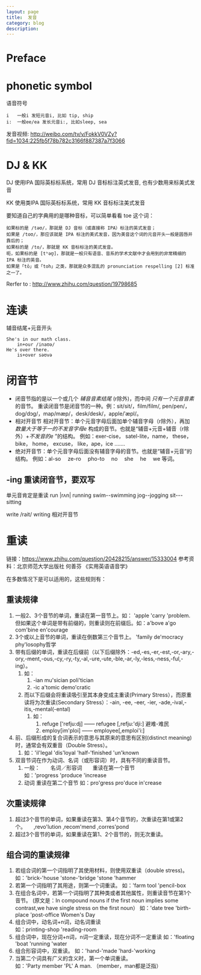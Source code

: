 ```yaml
---
layout: page
title:	发音
category: blog
description: 
---
```

# Preface

# phonetic symbol
语音符号

	i 	一般i 发短元音i, 比如 tip, ship
	i:	一般ee/ea 发长元音i:, 比如sleep, sea

发音视频: http://weibo.com/tv/v/FokkV0VZy?fid=1034:225fb5f78b782c3166f887387a7f3066

# DJ & KK
DJ 使用IPA 国际英标标系统，常用 DJ 音标标注英式发音, 也有少数用来标美式发音

KK 使用类IPA 国际英标标系统，常用 KK 音标标注美式发音

要知道自己的字典用的是哪种音标，可以简单看看 toe 这个词：

	如果标的是 /təʊ/，那就是 DJ 音标（或直接称 IPA）标注的英式发音；
	如果是 /toʊ/，那应该就是 IPA 标注的美式发音，因为美音这个词的元音开头一般是圆唇并靠后的；
	如果标的是 /to/，那就是 KK 音标标注的美式发音。
	呃，如果标的是 [tʰəʊ̯]，那就是一般只有语音、音系的学术文献中才会用到的非常精细的 IPA 标注的英音。
	如果是「tō」或「toh」之类，那就是众多混乱的 pronunciation respelling [2] 标准之一了。

Rerfer to : http://www.zhihu.com/question/19798685

# 连读
辅音结尾+元音开头

	She's in our math class.
		in+our /inaʊə/
	He's over there.
		is+over səʊvə

# 闭音节
- 闭音节指的是以一个或几个 *辅音音素结尾* (r除外)，而中间 *只有一个元音音素* 的音节。
    重读闭音节是闭音节的一种。例：sit/sit/，film/film/, pen/pen/，dog/dɔg/，map/mæp/，desk/desk/，apple/ˈæpl/。
- 相对开音节
相对开音节：单个元音字母后面加单个辅音字母（r除外），再加 *数量大于等于一的不发音字母e* 构成的音节。也就是“辅音+元音+辅音（r除外）+*不发音的e* ”的结构。
例如：exer-cise， satel-lite，name， these， bike， home， excuse， like，ape，ice .......
- 绝对开音节：单个元音字母后面没有辅音字母的音节。也就是“辅音+元音”的结构。
例如：al-so　 ze-ro　 pho-to　 no 　she 　he　 we 等词。

## -ing 重读闭音节，要双写
单元音肯定是重读
run |rʌn| running
swim--swimming
jog--jogging
sit---sitting

write /rait/ writing 相对开音节

# 重读
链接：https://www.zhihu.com/question/20428215/answer/15333004
参考资料：北京师范大学出版社  何善芬  《实用英语语音学》

在多数情况下是可以适用的，这些规则有：

## 重读规律
1. 一般2、3个音节的单词，重读在第一音节上。如： 'apple    'carry     'problem.　　
    但如果这个单词是带有前缀的，则重读则在前缀后。如：a'bove     a'go   com'bine   en'courage
2. 3个或以上音节的单词，重读在倒数第三个音节上。 'family    de'mocracy    phy'losophy哲学
3. 带有后缀的单词，重读在后缀前（以下后缀除外：-ed,-es,-er,-est,-or,-ary,-ory,-ment,-ous,-cy,-ry,-ty,-al,-ure,-ute,-ble,-ar,-ly,-less,-ness,-ful,-ing）。　　
    1. 如：
        1. -ian   mu'sician poli'tician      
        2. -ic     a'tomic   demo'cratic　
    2. 而以下后缀会将重读吸引至其本身变成主重读(Primary Stress），而原重读将为次重读(Secondary Stress）：-ain, -ee, -eer, -ier, -ade,-ival,-itis,-mental(-ental)
        1. 如：
            1. refuge ['refju:dj]  ——   refugee [,refju:'dji:]  避难-难民  
            2. employ[im'ploi]  ——   employee[,emploi'i:]
4. 前、后缀形成的复合词表示的意思与其原来的意思有区别(distinct meaning)时，通常会有双重音（Double Stress）。      
    1. 如：'il'legal   'dis'loyal   'half-'finished     'un'known
5. 双音节词在作为动词、名词（或形容词）时，具有不同的重读音节。
    1. 一般：　　名词／形容词　　重读在第一个音节    
    如：'progress    'produce    'increase
    2. 动词            重读在第二个音节    如：pro'gress     pro'duce    in'crease

## 次重读规律
1. 超过3个音节的单词，如果重读在第3、第4个音节的，次重读在第1或第2个。　　,revo'lution    ,recom'mend    ,corres'pond
2. 超过3个音节的单词，如果重读在第1、2个音节的，则无次重读。

## 组合词的重读规律
1. 若组合词的第一个词指明了其使用材料，则使用双重读（double stress)。   如：'brick-'house      'stone-'bridge     'stone 'hammer
2. 若第一个词指明了其用途，则第一个词重读。  如：'farm tool    'pencil-box
3. 在组合名词中，若第一个词指明了其种类或者其他属性，则重读音节在第1个音节。
(原文是：In compound nouns if the first noun implies some contrast,we have single stress on the first noun）
     如：'date tree    'birth-place   'post-office  Women's Day
4. 组合词中，动名词+n词，动名词重读     
    如：printing-shop    'reading-room
5. 组合词中，现在分词+n词，n词一定重读，现在分词不一定重读
    如：'floating 'boat       'running 'water
6. 组合形容词中，双重读。
    如：'hand-'made     'hard-'working
7. 当第二个词具有广义的含义时，第一个单词重读。   
    如：'Party member     'PL' A man.        （member，man都是泛指）
